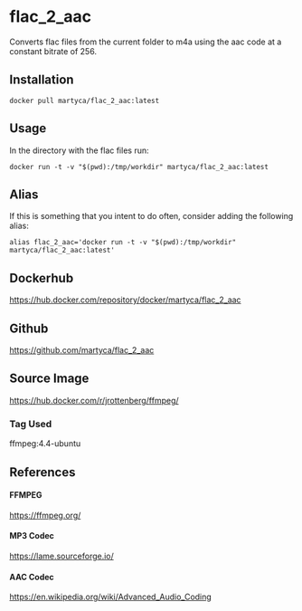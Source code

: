 # flac_2_aac
Converts flac files from the current folder to m4a using the aac code at a constant bitrate of 256.
## Installation
`docker pull martyca/flac_2_aac:latest`
## Usage
In the directory with the flac files run:

`docker run -t -v "$(pwd):/tmp/workdir" martyca/flac_2_aac:latest`

## Alias
If this is something that you intent to do often, consider adding the following alias:

`alias flac_2_aac='docker run -t -v "$(pwd):/tmp/workdir" martyca/flac_2_aac:latest'`

## Dockerhub
https://hub.docker.com/repository/docker/martyca/flac_2_aac

## Github
https://github.com/martyca/flac_2_aac

## Source Image
https://hub.docker.com/r/jrottenberg/ffmpeg/
### Tag Used
ffmpeg:4.4-ubuntu

## References
#### FFMPEG
https://ffmpeg.org/
#### MP3 Codec
https://lame.sourceforge.io/
#### AAC Codec
https://en.wikipedia.org/wiki/Advanced_Audio_Coding

